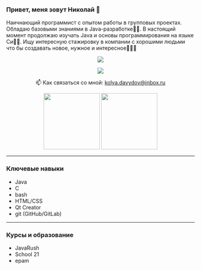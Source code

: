 ### Привет, меня зовут Николай 👋

Наичнающий программист с опытом работы в групповых проектах. Обладаю базовыми знаниями в Java-разработке:man_technologist:. В настоящий момент продолжаю изучать Java и основы программирования на языке Си:man_student:. Ищу интересную стажировку в компании с хорошими людьми что бы создавать новое, нужное и интересное👯:technologist:
<div id="header" align="center">
  <img src="https://media.giphy.com/media/zOvBKUUEERdNm/giphy.gif"/>
</div>

<p align='center'>
   <a href="https://t.me/kolyadavydov">
       <img src="https://img.shields.io/badge/Telegram-2CA5E0?style=for-the-badge&logo=telegram&logoColor=white"/>
   </a>
<p align='center'>
   📫 Как связаться со мной: <a href='mailto:kolya.davydov@inbox.ru'>kolya.davydov@inbox.ru</a>
</p>

<p align='center'>
   <a href="https://github-readme-stats.vercel.app/api?username=KolyaDavydov&show_icons=true&count_private=true"><img
           height=150
           src="https://github-readme-stats.vercel.app/api?username=KolyaDavydov&show_icons=true&count_private=true"/></a>
   <a href="https://github.com/KolyaDavydov/github-readme-stats"><img height=150
                                                                  src="https://github-readme-stats.vercel.app/api/top-langs/?username=KolyaDavydov&layout=compact"/></a>
</p>

---

### Ключевые навыки
*   Java
*   C
*   bash
*   HTML/CSS
*   Qt Creator
*   git (GitHub/GitLab)

---

### Курсы и образование
*   JavaRush
*   School 21
*   epam

<!--
**KolyaDavydov/KolyaDavydov** is a ✨ _special_ ✨ repository because its `README.md` (this file) appears on your GitHub profile.

Here are some ideas to get you started:

- 🔭 I’m currently working on ...
- 🌱 I’m currently learning ...
- 👯 I’m looking to collaborate on ...
- 🤔 I’m looking for help with ...
- 💬 Ask me about ...
- 📫 How to reach me: ...
- 😄 Pronouns: ...
- ⚡ Fun fact: ...
-->
